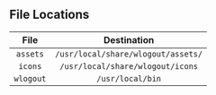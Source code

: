 ## File Locations

|   File    |            Destination             |
| :-------: | :--------------------------------: |
| `assets`  | `/usr/local/share/wlogout/assets/` |
|  `icons`  |  `/usr/local/share/wlogout/icons`  |
| `wlogout` |          `/usr/local/bin`          |

